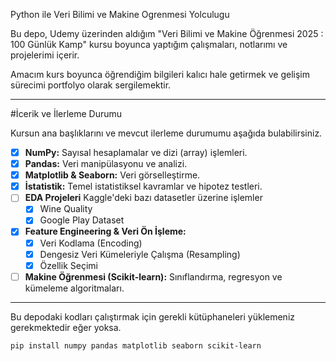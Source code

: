 Python ile Veri Bilimi ve Makine Ogrenmesi Yolculugu

Bu depo, Udemy üzerinden aldığım "Veri Bilimi ve Makine Öğrenmesi 2025 : 100 Günlük Kamp" kursu boyunca yaptığım çalışmaları, notlarımı ve projelerimi içerir.

Amacım kurs boyunca öğrendiğim bilgileri kalıcı hale getirmek ve gelişim sürecimi portfolyo olarak sergilemektir.

----

#İcerik ve İlerleme Durumu


Kursun ana başlıklarını ve mevcut ilerleme durumumu aşağıda bulabilirsiniz.

- [x] **NumPy:** Sayısal hesaplamalar ve dizi (array) işlemleri.
- [x] **Pandas:** Veri manipülasyonu ve analizi.
- [x] **Matplotlib & Seaborn:** Veri görselleştirme.
- [x] **İstatistik:** Temel istatistiksel kavramlar ve hipotez testleri.
- [ ] **EDA Projeleri** Kaggle'deki bazı datasetler üzerine işlemler
    - [x] Wine Quality
    - [x] Google Play Dataset	
- [x] **Feature Engineering & Veri Ön İşleme:**
    - [x] Veri Kodlama (Encoding)
    - [x] Dengesiz Veri Kümeleriyle Çalışma (Resampling)
    - [x] Özellik Seçimi
- [ ] **Makine Öğrenmesi (Scikit-learn):** Sınıflandırma, regresyon ve kümeleme algoritmaları.

----
Bu depodaki kodları çalıştırmak için gerekli kütüphaneleri yüklemeniz gerekmektedir eğer yoksa.
```bash
pip install numpy pandas matplotlib seaborn scikit-learn
```

